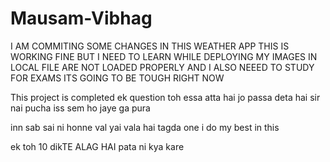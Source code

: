 # Mausam-Vibhag

I AM COMMITING SOME CHANGES IN THIS WEATHER APP 
THIS IS WORKING FINE BUT I NEED TO LEARN WHILE DEPLOYING MY IMAGES IN LOCAL FILE ARE NOT LOADED PROPERLY
AND I ALSO NEEED TO STUDY FOR EXAMS ITS GOING TO BE TOUGH RIGHT NOW

This project is completed 
ek question toh essa atta hai jo passa deta hai
sir nai pucha iss sem ho jaye ga pura

inn  sab sai ni honne val 
yai vala hai tagda one
i do my best in this 

ek toh 10 dikTE ALAG HAI pata ni kya kare
